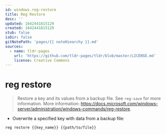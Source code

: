 ```yaml
---
id: windows.reg-restore
title: Reg Restore
desc: ''
updated: 1642441815129
created: 1642441815129
stub: false
isDir: false
gitNotePath: 'pages/{{ noteHiearchy }}.md'
sources:
  - name: tldr-pages
    url: 'https://github.com/tldr-pages/tldr/blob/master/LICENSE.md'
    license: Creative Commons
---
```

# reg restore

> Restore a key and its values from a backup file.
> See `reg-save` for more information.
> More information: <https://docs.microsoft.com/windows-server/administration/windows-commands/reg-restore>.

- Overwrite a specified key with data from a backup file:

`reg restore {{key_name}} {{path/to/file}}`

